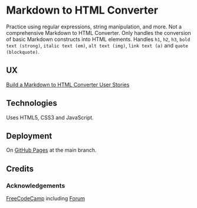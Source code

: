 # Markdown to HTML Converter

Practice using regular expressions, string manipulation, and more.  Not a comprehensive Markdown to HTML Converter.  Only handles the conversion of basic Markdown constructs into HTML elements.  Handles `h1`, `h2`, `h3`, `bold text (strong)`, `italic text (em)`, `alt text (img)`, `link text (a)` and `quote (blockquote)`.

## UX

[Build a Markdown to HTML Converter User Stories](https://www.freecodecamp.org/learn/full-stack-developer/lab-markdown-to-html-converter/build-a-markdown-to-html-converter)

## Technologies

Uses HTML5, CSS3 and JavaScript.

## Deployment

On [GitHub Pages](https://derektypist.github.io/markdown-to-html-converter) at the main branch.

## Credits

### Acknowledgements

[FreeCodeCamp](https://www.freecodecamp.org) including [Forum](https://forum.freecodecamp.org/t/build-a-markdown-to-html-converter-build-a-markdown-to-html-converter/746902)
